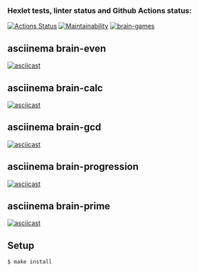 ### Hexlet tests, linter status and Github Actions status:
[![Actions Status](https://github.com/PVArech/backend-project-lvl1/workflows/hexlet-check/badge.svg)](https://github.com/PVArech/backend-project-lvl1/actions)
[![Maintainability](https://api.codeclimate.com/v1/badges/ee750a339b88442db12d/maintainability)](https://codeclimate.com/github/PVArech/backend-project-lvl1/maintainability)
[![brain-games](https://github.com/PVArech/backend-project-lvl1/actions/workflows/main.yml/badge.svg)](https://github.com/PVArech/backend-project-lvl1/actions/workflows/main.yml)


## asciinema brain-even
[![asciicast](https://asciinema.org/a/417156.svg)](https://asciinema.org/a/417156)

## asciinema brain-calc
[![asciicast](https://asciinema.org/a/417126.svg)](https://asciinema.org/a/417126)

## asciinema brain-gcd
[![asciicast](https://asciinema.org/a/417154.svg)](https://asciinema.org/a/417154)

## asciinema brain-progression
[![asciicast](https://asciinema.org/a/417162.svg)](https://asciinema.org/a/417162)

## asciinema brain-prime
[![asciicast](https://asciinema.org/a/417164.svg)](https://asciinema.org/a/417164)

## Setup

```sh
$ make install